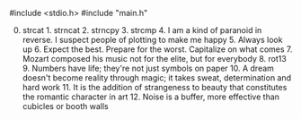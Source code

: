 #include <stdio.h>
#include "main.h"


0. strcat 1. strncat 2. strncpy 3. strcmp 4. I am a kind of paranoid in reverse. I suspect people of plotting to make me happy 5. Always look up 6. Expect the best. Prepare for the worst. Capitalize on what comes 7. Mozart composed his music not for the elite, but for everybody 8. rot13 9. Numbers have life; they're not just symbols on paper 10. A dream doesn't become reality through magic; it takes sweat, determination and hard work 11. It is the addition of strangeness to beauty that constitutes the romantic character in art 12. Noise is a buffer, more effective than cubicles or booth walls
